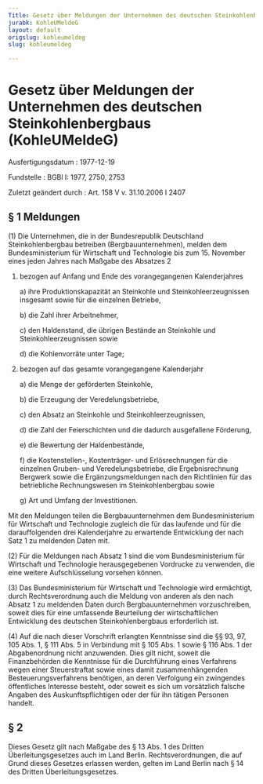 ```yaml
---
Title: Gesetz über Meldungen der Unternehmen des deutschen Steinkohlenbergbaus
jurabk: KohleUMeldeG
layout: default
origslug: kohleumeldeg
slug: kohleumeldeg

---
```


# Gesetz über Meldungen der Unternehmen des deutschen Steinkohlenbergbaus (KohleUMeldeG)

Ausfertigungsdatum
:   1977-12-19

Fundstelle
:   BGBl I: 1977, 2750, 2753

Zuletzt geändert durch
:   Art. 158 V v. 31.10.2006 I 2407

## § 1 Meldungen

(1) Die Unternehmen, die in der Bundesrepublik Deutschland
Steinkohlenbergbau betreiben (Bergbauunternehmen), melden dem
Bundesministerium für Wirtschaft und Technologie bis zum 15. November
eines jeden Jahres nach Maßgabe des Absatzes 2

1.  bezogen auf Anfang und Ende des vorangegangenen Kalenderjahres

    a)  ihre Produktionskapazität an Steinkohle und Steinkohleerzeugnissen
        insgesamt sowie für die einzelnen Betriebe,


    b)  die Zahl ihrer Arbeitnehmer,


    c)  den Haldenstand, die übrigen Bestände an Steinkohle und
        Steinkohleerzeugnissen sowie


    d)  die Kohlenvorräte unter Tage;





2.  bezogen auf das gesamte vorangegangene Kalenderjahr

    a)  die Menge der geförderten Steinkohle,


    b)  die Erzeugung der Veredelungsbetriebe,


    c)  den Absatz an Steinkohle und Steinkohleerzeugnissen,


    d)  die Zahl der Feierschichten und die dadurch ausgefallene Förderung,


    e)  die Bewertung der Haldenbestände,


    f)  die Kostenstellen-, Kostenträger- und Erlösrechnungen für die
        einzelnen Gruben- und Veredelungsbetriebe, die Ergebnisrechnung
        Bergwerk sowie die Ergänzungsmeldungen nach den Richtlinien für das
        betriebliche Rechnungswesen im Steinkohlenbergbau sowie


    g)  Art und Umfang der Investitionen.






Mit den Meldungen teilen die Bergbauunternehmen dem Bundesministerium
für Wirtschaft und Technologie zugleich die für das laufende und für
die darauffolgenden drei Kalenderjahre zu erwartende Entwicklung der
nach Satz 1 zu meldenden Daten mit.

(2) Für die Meldungen nach Absatz 1 sind die vom Bundesministerium für
Wirtschaft und Technologie herausgegebenen Vordrucke zu verwenden, die
eine weitere Aufschlüsselung vorsehen können.

(3) Das Bundesministerium für Wirtschaft und Technologie wird
ermächtigt, durch Rechtsverordnung auch die Meldung von anderen als
den nach Absatz 1 zu meldenden Daten durch Bergbauunternehmen
vorzuschreiben, soweit dies für eine umfassende Beurteilung der
wirtschaftlichen Entwicklung des deutschen Steinkohlenbergbaus
erforderlich ist.

(4) Auf die nach dieser Vorschrift erlangten Kenntnisse sind die §§
93, 97, 105 Abs. 1, § 111 Abs. 5 in Verbindung mit § 105 Abs. 1 sowie
§ 116 Abs. 1 der Abgabenordnung nicht anzuwenden. Dies gilt nicht,
soweit die Finanzbehörden die Kenntnisse für die Durchführung eines
Verfahrens wegen einer Steuerstraftat sowie eines damit
zusammenhängenden Besteuerungsverfahrens benötigen, an deren
Verfolgung ein zwingendes öffentliches Interesse besteht, oder soweit
es sich um vorsätzlich falsche Angaben des Auskunftspflichtigen oder
der für ihn tätigen Personen handelt.

## § 2

Dieses Gesetz gilt nach Maßgabe des § 13 Abs. 1 des Dritten
Überleitungsgesetzes auch im Land Berlin. Rechtsverordnungen, die auf
Grund dieses Gesetzes erlassen werden, gelten im Land Berlin nach § 14
des Dritten Überleitungsgesetzes.

